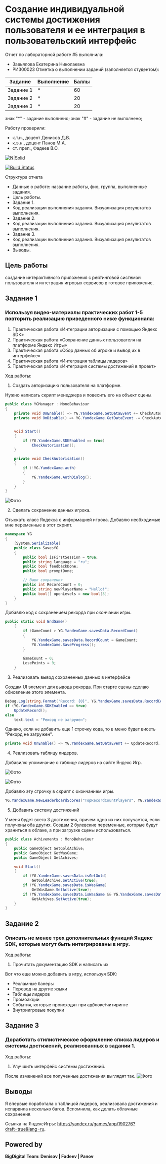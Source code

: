 # Создание индивидуальной системы достижения пользователя и ее интеграция в пользовательский интерфейс
Отчет по лабораторной работе #5 выполнила:
- Завьялова Екатерина Николаевна
- РИ300023
Отметка о выполнении заданий (заполняется студентом):

| Задание | Выполнение | Баллы |
| ------ | ------ | ------ |
| Задание 1 | * | 60 |
| Задание 2 | * | 20 |
| Задание 3 | * | 20 |

знак "*" - задание выполнено; знак "#" - задание не выполнено;

Работу проверили:
- к.т.н., доцент Денисов Д.В.
- к.э.н., доцент Панов М.А.
- ст. преп., Фадеев В.О.

[![N|Solid](https://cldup.com/dTxpPi9lDf.thumb.png)](https://nodesource.com/products/nsolid)

[![Build Status](https://travis-ci.org/joemccann/dillinger.svg?branch=master)](https://travis-ci.org/joemccann/dillinger)

Структура отчета

- Данные о работе: название работы, фио, группа, выполненные задания.
- Цель работы.
- Задание 1.
- Код реализации выполнения задания. Визуализация результатов выполнения.
- Задание 2.
- Код реализации выполнения задания. Визуализация результатов выполнения.
- Задание 3.
- Код реализации выполнения задания. Визуализация результатов выполнения.
- Выводы.

## Цель работы
создание интерактивного приложения с рейтинговой системой пользователя и интеграция игровых сервисов в готовое приложение.

## Задание 1
### Используя видео-материалы практических работ 1-5 повторить реализацию приведенного ниже функционала:
1) Практическая работа «Интеграции авторизации с помощью Яндекс
SDK»
2) Практическая работа «Сохранение данных пользователя на платформе
Яндекс Игры»
3) Практическая работа «Сбор данных об игроке и вывод их в интерфейсе»
4) Практическая работа «Интеграция таблицы лидеров»
5) Практическая работа «Интеграция системы достижений в проект»

Ход работы:
1) Создать авторизацию пользователя на платформе.

Нужно написать скрипт менеджера и повесить его на объект сцены.

```c#
public class YGManager : MonoBehaviour
{
    private void OnEnable() => YG.YandexGame.GetDataEvent += CheckAutorisation;
    private void OnDisable() => YG.YandexGame.GetDataEvent -= CheckAutorisation;


    void Start()
    {
        if (YG.YandexGame.SDKEnabled == true)
            CheckAutorisation();
    }

    private void CheckAutorisation()
    {
        if (!YG.YandexGame.auth)
        {
            YG.YandexGame.AuthDialog();
        }
    }
}

```

![Фото](https://github.com/KatyaZav/lab-5/blob/main/Screens/1.jpg)

2) Сделать сохранение данных игрока.

Отыскать класс Яндекса с информацией игрока. Добавлю необходимые мне переменные в этот скрипт.

```c#
namespace YG
{
    [System.Serializable]
    public class SavesYG
    {
        public bool isFirstSession = true;
        public string language = "ru";
        public bool feedbackDone;
        public bool promptDone;

        // Ваши сохранения
        public int RecordCount = 0;
        public string newPlayerName = "Hello!";
        public bool[] openLevels = new bool[3];
    }
}
```

Добавлю код с сохранением рекорда при окончании игры.

```c#
public static void EndGame()
    {
        if (GameCount > YG.YandexGame.savesData.RecordCount)
        {
            YG.YandexGame.savesData.RecordCount = GameCount;
            YG.YandexGame.SaveProgress();
        }
        
        GameCount = 0;
        LosePoints = 0;
    } 
```

3) Реализовать вывод сохраненных данных в интерфейсе

Создам UI элемент для вывода рекорда. При старте сцены сделаю обновление этого элемента.

```c#
Debug.Log(string.Format("Record: {0}", YG.YandexGame.savesData.RecordCount));
if (YG.YandexGame.SDKEnabled == true)
    UpdateRecord();
else
    text.text = "Рекорд не загружен";
```

Однако, если не добавить еще 1 строчку кода, то в меню будет висеть "Рекорд не загружен". 

```c#
private void OnEnable() => YG.YandexGame.GetDataEvent += UpdateRecord;
```

4) Реализовать таблицу лидеров.

Добавилю упоминание о таблице лидеров на сайте Яндекс Игр.

![Фото](https://github.com/KatyaZav/lab-5/blob/main/Screens/2.jpg)

![Фото](https://github.com/KatyaZav/lab-5/blob/main/Screens/2.2.jpg)

Добавлю эту строчку в скрипт с окончанием игры.

```c#
YG.YandexGame.NewLeaderboardScores("TopRecordCountPlayers", YG.YandexGame.savesData.RecordCount);
```

5) Добавить систему достижений

У меня будет всего 3 достижения, причем одно из них получается, если получены оба других. Создам 2 булевские переменные, которые будут храниться в облаке, а при загрузке сцены использоваться.

```c#
public class Achivements : MonoBehaviour
{    
    public GameObject GetGoldAchive;
    public GameObject GetWasGame;
    public GameObject GetAchives;

    void Start()
    {
        if (YG.YandexGame.savesData.isGetGold)
            GetGoldAchive.SetActive(true);
        if (YG.YandexGame.savesData.isWasGame)
            GetWasGame.SetActive(true);
        if (YG.YandexGame.savesData.isWasGame && YG.YandexGame.savesData.isGetGold)
            GetAchives.SetActive(true);
    }
}
```


## Задание 2
### Описать не менее трех дополнительных функций Яндекс SDK, которые могут быть интегрированы в игру.

Ход работы:
1) Прочитать документацию SDK и написать их

Вот что еще можно добавить в игру, используя SDK:
- Рекламные банеры
- Перевод на другие языки
- Таблицы лидеров
- Промоакции
- События, которые происходят при адблоке/читиринге
- Внутриигровые покупки

## Задание 3
### Доработать стилистическое оформление списка лидеров и системы достижений, реализованных в задании 1.

Ход работы:
1) Улучшить интерфейс системы достижений.

После изменений все полученные достижения выглядят так.
![Фото](https://github.com/KatyaZav/lab-5/blob/main/Screens/3.jpg)


## Выводы
Я впервые поработала с таблицой лидеров, реализовала достижения и испарвила несколько багов. Вспомнила, как делать облачные сохранения. 

Ссылка на ЯндексИгры: https://yandex.ru/games/app/190276?draft=true&lang=ru.

## Powered by

**BigDigital Team: Denisov | Fadeev | Panov**
